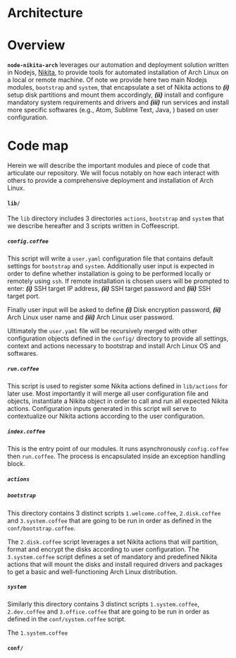 # Architecture



# Overview

**`node-nikita-arch`** leverages our automation and deployment solution written in Nodejs, [Nikita](https://nikita.js.org/), to provide tools for automated installation of Arch Linux on a local or remote machine. Of note we provide here two main Nodejs modules, `bootstrap` and `system`, that encapsulate a set of Nikita actions to ***(i)*** setup disk partitions and mount them accordingly, ***(ii)*** install and configure mandatory system requirements and drivers and ***(iii)*** run services and install more specific softwares (e.g., Atom, Sublime Text, Java, ) based on user configuration.



# Code map

Herein we will describe the important modules and piece of code that articulate our repository. We will focus notably on how each interact with others to provide a comprehensive deployment and installation of Arch Linux.

#### `lib/`

The `lib` directory includes 3 directories `actions`, `bootstrap` and `system` that we describe hereafter and 3 scripts written in Coffeescript.

##### `config.coffee`

This script will write a `user.yaml` configuration file that contains default settings for `bootstrap` and `system`. Additionally user input is expected in order to define whether installation is going to be performed locally or remotely using `ssh`. If remote installation is chosen users will be prompted to enter: ***(i)*** SSH target IP address, ***(ii)*** SSH target password and ***(iii)*** SSH target port. 

Finally user input will be asked to define ***(i)*** Disk encryption password, ***(ii)*** Arch Linux user name and ***(iii)*** Arch Linux user password. 

Ultimately the `user.yaml` file will be recursively merged with other configuration objects defined in the `config/` directory to provide all settings, context and actions necessary to bootstrap and install Arch Linux OS and softwares.

##### `run.coffee`

This script is used to register some Nikita actions defined in `lib/actions` for later use. Most importantly it will merge all user configuration file and objects, instantiate a Nikita object in order to call and run all expected Nikita actions. Configuration inputs generated in this script will serve to contextualize our Nikita actions according to the user configuration.

##### `index.coffee`

This is the entry point of our modules. It runs asynchronously `config.coffee` then `run.coffee`. The process is encapsulated inside an exception handling block.

##### `actions`

##### `bootstrap`

This directory contains 3 distinct scripts `1.welcome.coffee`, `2.disk.coffee` and `3.system.coffee` that are going to be run in order as defined in the `conf/bootstrap.coffee`. 

The `2.disk.coffee` script leverages a set Nikita actions that will partition, format and encrypt the disks according to user configuration. The `3.system.coffee` script defines a set of mandatory and predefined Nikita actions that will mount the disks and install required drivers and packages to get a basic and well-functioning Arch Linux distribution.

##### `system`

Similarly this directory contains 3 distinct scripts `1.system.coffee`, `2.dev.coffee` and `3.office.coffee` that are going to be run in order as defined in the `conf/system.coffee` script.

The `1.system.coffee` 



#### `conf/`






